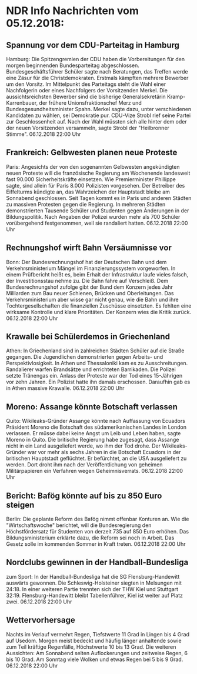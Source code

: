 # NDR Info Nachrichten vom 05.12.2018:


## Spannung vor dem CDU-Parteitag in Hamburg
Hamburg: Die Spitzengremien der CDU haben die Vorbereitungen für den morgen beginnenden Bundesparteitag abgeschlossen. Bundesgeschäftsführer Schüler sagte nach Beratungen, das Treffen werde eine Zäsur für die Christdemokraten. Erstmals kämpften mehrere Bewerber um den Vorsitz. Im Mittelpunkt des Parteitags steht die Wahl einer Nachfolgerin oder eines Nachfolgers der Vorsitzenden Merkel. Die aussichtsreichsten Bewerber sind die bisherige Generalsekretärin Kramp-Karrenbauer, der frühere Unionsfraktionschef Merz und Bundesgesundheitsminister Spahn. Merkel sagte dazu, unter verschiedenen Kandidaten zu wählen, sei Demokratie pur. CDU-Vize Strobl rief seine Partei zur Geschlossenheit auf. Nach der Wahl müssten sich alle hinter dem oder der neuen Vorsitzenden versammeln, sagte Strobl der "Heilbronner Stimme". 06.12.2018 22:00 Uhr 

## Frankreich: Gelbwesten planen neue Proteste
Paris: Angesichts der von den sogenannten Gelbwesten angekündigten neuen Proteste will die französische Regierung am Wochenende landesweit fast 90.000 Sicherheitskräfte einsetzen. Wie Premierminister Phillippe sagte, sind allein für Paris 8.000 Polizisten vorgesehen. Der Betreiber des Eiffelturms kündigte an, das Wahrzeichen der Hauptstadt bleibe am Sonnabend geschlossen. Seit Tagen kommt es in Paris und anderen Städten zu massiven Protesten gegen die Regierung. In mehreren Städten demonstrierten Tausende Schüler und Studenten gegen Änderungen in der Bildungspolitik. Nach Angaben der Polizei wurden mehr als 700 Schüler vorübergehend festgenommen, weil sie randaliert hatten. 06.12.2018 22:00 Uhr 

## Rechnungshof wirft Bahn Versäumnisse vor
Bonn: Der Bundesrechnungshof hat der Deutschen Bahn und dem Verkehrsministerium Mängel im Finanzierungssystem vorgeworfen. In einem Prüfbericht heißt es, beim Erhalt der Infrastruktur laufe vieles falsch, der Investitionsstau nehme zu. Die Bahn fahre auf Verschleiß. Dem Bundesrechnungshof zufolge gibt der Bund dem Konzern jedes Jahr Milliarden zum Bau neuer Schienen, Brücken und Oberleitungen. Das Verkehrsministerium aber wisse gar nicht genau, wie die Bahn und ihre Tochtergesellschaften die finanziellen Zuschüsse einsetzten. Es fehlten eine wirksame Kontrolle und klare Prioritäten. Der Konzern wies die Kritik zurück. 06.12.2018 22:00 Uhr 

## Krawalle bei Schülerdemos in Griechenland
Athen: In Griechenland sind in zahlreichen Städten Schüler auf die Straße gegangen. Die Jugendlichen demonstrierten gegen Arbeits- und Perspektivlosigkeit. In Athen und Thessaloniki kam es zu Ausschreitungen. Randalierer warfen Brandsätze und errichteten Barrikaden. Die Polizei setzte Tränengas ein. Anlass der Proteste war der Tod eines 15-Jährigen vor zehn Jahren. Ein Polizist hatte ihn damals erschossen. Daraufhin gab es in Athen massive Krawalle. 06.12.2018 22:00 Uhr 

## Moreno: Assange könnte Botschaft verlassen
Quito: Wikileaks-Gründer Assange könnte nach Auffassung von Ecuadors Präsident Moreno die Botschaft des südamerikanischen Landes in London verlassen. Er müsse dabei keine Angst um Leib und Leben haben, sagte Moreno in Quito. Die britische Regierung habe zugesagt, dass Assange nicht in ein Land ausgeliefert werde, wo ihm der Tod drohe. Der Wikileaks-Gründer war vor mehr als sechs Jahren in die Botschaft Ecuadors in der britischen Hauptstadt geflüchtet. Er befürchtet, an die USA ausgeliefert zu werden. Dort droht ihm nach der Veröffentlichung von geheimen Militärpapieren ein Verfahren wegen Geheimnisverrats. 06.12.2018 22:00 Uhr 

## Bericht: Bafög könnte auf bis zu 850 Euro steigen
Berlin: Die geplante Reform des Bafög nimmt offenbar Konturen an. Wie die "Wirtschaftswoche" berichtet, will die Bundesregierung den Höchstfördersatz für Studenten von derzeit 735 auf 850 Euro erhöhen. Das Bildungsministerium erklärte dazu, die Reform sei noch in Arbeit. Das Gesetz solle im kommenden Sommer in Kraft treten. 06.12.2018 22:00 Uhr 

## Nordclubs gewinnen in der Handball-Bundesliga
zum Sport: In der Handball-Bundesliga hat die SG Flensburg-Handewitt auswärts gewonnen. Die Schleswig-Holsteiner siegten in Melsungen mit 24:18. In einer weiteren Partie trennten sich der THW Kiel und Stuttgart 32:19. Flensburg-Handewitt bleibt Tabellenführer, Kiel ist weiter auf Platz zwei. 06.12.2018 22:00 Uhr 

## Wettervorhersage
Nachts im Verlauf vermehrt Regen, Tiefstwerte 11 Grad in Lingen bis 4 Grad auf Usedom. Morgen meist bedeckt und häufig länger anhaltende sowie zum Teil kräftige Regenfälle, Höchstwerte 10 bis 13 Grad. Die weiteren Aussichten: Am Sonnabend selten Auflockerungen und zeitweise Regen, 6 bis 10 Grad. Am Sonntag viele Wolken und etwas Regen bei 5 bis 9 Grad. 06.12.2018 22:00 Uhr 
